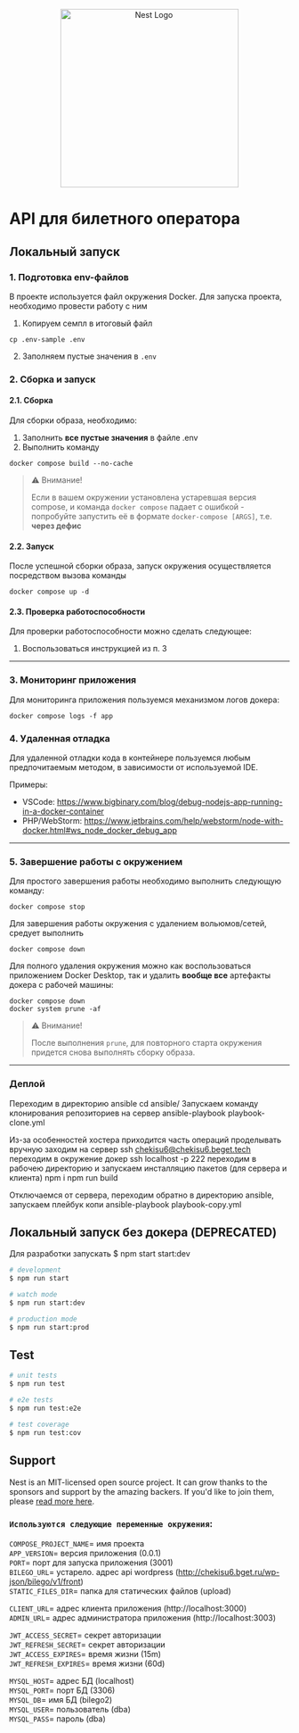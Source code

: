 <p align="center">
  <a href="http://nestjs.com/" target="blank"><img src="https://nestjs.com/img/logo_text.svg" width="320" alt="Nest Logo" /></a>
</p>

[circleci-image]: https://img.shields.io/circleci/build/github/nestjs/nest/master?token=abc123def456
[circleci-url]: https://circleci.com/gh/nestjs/nest

# API для билетного оператора

## Локальный запуск

### 1. Подготовка env-файлов

В проекте используется файл окружения Docker. Для запуска проекта, необходимо провести работу с ним

1. Копируем семпл в итоговый файл

```
cp .env-sample .env
```

2. Заполняем пустые значения в `.env`

### 2. Сборка и запуск

#### 2.1. Сборка

Для сборки образа, необходимо:

1. Заполнить **все пустые значения** в файле .env
2. Выполнить команду

```shell
docker compose build --no-cache
```

> ⚠️ Внимание!
>
> Если в вашем окружении установлена устаревшая версия compose, и команда `docker compose` падает с ошибкой -
> попробуйте запустить её в формате `docker-compose [ARGS]`, т.е. **через дефис**

#### 2.2. Запуск

После успешной сборки образа, запуск окружения осуществляется посредством вызова команды

```shell
docker compose up -d
```

#### 2.3. Проверка работоспособности

Для проверки работоспособности можно сделать следующее:

1. Воспользоваться инструкцией из п. 3

---

### 3. Мониторинг приложения

Для мониторинга приложения пользуемся механизмом логов докера:

```shell
docker compose logs -f app
```

### 4. Удаленная отладка

Для удаленной отладки кода в контейнере пользуемся любым предпочитаемым методом, в зависимости от используемой IDE.

Примеры:

- VSCode: https://www.bigbinary.com/blog/debug-nodejs-app-running-in-a-docker-container
- PHP/WebStorm: https://www.jetbrains.com/help/webstorm/node-with-docker.html#ws_node_docker_debug_app

---

### 5. Завершение работы с окружением

Для простого завершения работы необходимо выполнить следующую команду:

```shell
docker compose stop
```

Для завершения работы окружения с удалением вольюмов/сетей, средует выполнить

```shell
docker compose down
```

Для полного удаления окружения можно как воспользоваться приложением Docker Desktop, так и удалить **вообще все** артефакты докера с рабочей машины:

```shell
docker compose down
docker system prune -af
```

> ⚠️ Внимание!
>
> После выполнения `prune`, для повторного старта окружения придется снова выполнять сборку образа.

---

### Деплой
Переходим в директорию ansible
cd ansible/
Запускаем команду клонирования репозиториев на сервер
ansible-playbook playbook-clone.yml

Из-за особенностей хостера приходится часть операций проделывать вручную
заходим на сервер
ssh chekisu6@chekisu6.beget.tech
переходим в окружение докер
ssh localhost -p 222
переходим в рабочею директорию и запускаем инсталляцию пакетов (для сервера и клиента)
npm i
npm run build

Отключаемся от сервера, переходим обратно в директорию ansible, запускаем плейбук копи
ansible-playbook playbook-copy.yml



## Локальный запуск без докера (DEPRECATED)

Для разработки запускать $ npm start start:dev

```bash
# development
$ npm run start

# watch mode
$ npm run start:dev

# production mode
$ npm run start:prod
```

## Test

```bash
# unit tests
$ npm run test

# e2e tests
$ npm run test:e2e

# test coverage
$ npm run test:cov
```

## Support

Nest is an MIT-licensed open source project. It can grow thanks to the sponsors and support by the amazing backers. If you'd like to join them, please [read more here](https://docs.nestjs.com/support).

### `Используются следующие переменные окружения`:
`COMPOSE_PROJECT_NAME`= имя проекта \
`APP_VERSION`= версия приложения (0.0.1) \
`PORT`= порт для запуска приложения (3001) \
`BILEGO_URL`= устарело. адрес api wordpress (http://chekisu6.bget.ru/wp-json/bilego/v1/front) \
`STATIC_FILES_DIR`= папка для статических файлов (upload) 

`CLIENT_URL`= адрес клиента приложения (http://localhost:3000) \
`ADMIN_URL`= адрес администратора приложения (http://localhost:3003)

`JWT_ACCESS_SECRET`= секрет авторизации \
`JWT_REFRESH_SECRET`= секрет авторизации \
`JWT_ACCESS_EXPIRES`= время жизни (15m) \
`JWT_REFRESH_EXPIRES`= время жизни (60d) 

`MYSQL_HOST`= адрес БД (localhost) \
`MYSQL_PORT`= порт БД (3306) \
`MYSQL_DB`= имя БД (bilego2) \
`MYSQL_USER`= пользователь (dba) \
`MYSQL_PASS`= пароль (dba) 
